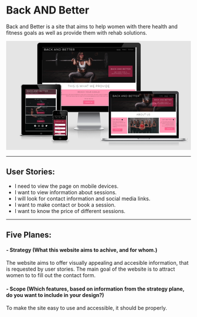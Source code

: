 # Back AND Better

Back and Better is a site that aims to help women with there health and fitness goals as well as provide them with rehab solutions.

![Responsive Mockup](wireframes/responsive_mockup.jpg)

---
## User Stories:
- I need to view the page on mobile devices.
- I want to view information about sessions.
- I will look for contact information and social media links.
- I want to make contact or book a session. 
- I want to know the price of different sessions.
---
## Five Planes:

#### - Strategy (What this website aims to achive, and for whom.)
The website aims to offer visually appealing and accesible information, that is requested by user stories. The main goal of the website is to attract women to to fill out the contact form.  

#### - Scope (Which features, based on information from the strategy plane, do you want to include in your design?)
To make the site easy to use and accessible, it should be properly. 
